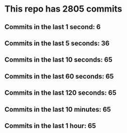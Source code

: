 # This repo has 2805 commits

## Commits in the last 1 second: 6
## Commits in the last 5 seconds: 36
## Commits in the last 10 seconds: 65
## Commits in the last 60 seconds: 65
## Commits in the last 120 seconds: 65
## Commits in the last 10 minutes: 65
## Commits in the last 1 hour: 65
